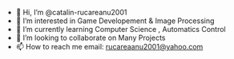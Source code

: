 - 👋 Hi, I’m @catalin-rucareanu2001
- 👀 I’m interested in Game Developement & Image Processing
- 🌱 I’m currently learning Computer Science , Automatics Control
- 💞️ I’m looking to collaborate on Many Projects
- 📫 How to reach me email: rucareaanu2001@yahoo.com

<!---
catalin-rucareanu2001/catalin-rucareanu2001 is a ✨ special ✨ repository because its `README.md` (this file) appears on your GitHub profile.
You can click the Preview link to take a look at your changes.
--->
